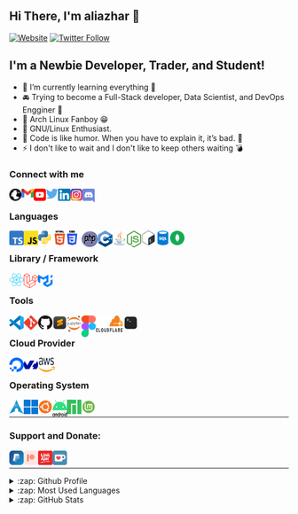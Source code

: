 ## Hi There, I'm aliazhar 👋

[![Website](https://img.shields.io/website?label=aliazhar.my.id&style=for-the-badge&url=https%3A%2F%2Faliazhar.my.id)](https://aliazhar.my.id)
[![Twitter Follow](https://img.shields.io/twitter/follow/aliazhar_id?color=1DA1F2&logo=twitter&style=for-the-badge)](https://twitter.com/intent/follow?original_referer=https%3A%2F%2Fgithub.com%2Faliazhar-id&screen_name=aliazhar_id)

## I'm a Newbie Developer, Trader, and Student!

- 🌱 I’m currently learning everything 🤣
- 🚘 Trying to become a Full-Stack developer, Data Scientist, and DevOps Engginer 🤝
- 🐧 Arch Linux Fanboy 😁
- 🐃 GNU/Linux Enthusiast.
- 🤸 Code is like humor. When you have to explain it, it’s bad. 🙊
- ⚡ I don't like to wait and I don't like to keep others waiting 💣

### Connect with me

[<img align="left" alt="aliazhar.my.id" width="22px" src="icons/globe.svg" />](https://aliazhar.my.id)
[<img align="left" alt="aliazhar | Gmail" width="22px" src="icons/gmail.svg" />](mailto:email@aliazhar.my.id)
[<img align="left" alt="aliazhar | YouTube" width="22px" src="icons/youtube.svg" />](https://www.youtube.com/channel/UCwtk6iJvfKaSna-2iNdGmfA)
[<img align="left" alt="aliazhar_id | Twitter" width="22px" src="icons/twitter.svg" />](https://twitter.com/aliazhar_id)
[<img align="left" alt="aliazhar | LinkedIn" width="22px" src="icons/linkedin.svg" />](https://linkedin.com/in/aliazhar-id)
[<img align="left" alt="aliazhar_id | Instagram" width="22px" src="icons/instagram.svg" />](https://www.instagram.com/aliazhar_id/)
[<img align="left" alt="aliazhar | Discord" width="22px" src="icons/discord.svg" />](https://discord.gg/48YjQ7Y)

<br />

### Languages

[<img align="left" alt="TypeScript" width="26px" src="icons/typescript.svg" />](https://www.typescriptlang.org/)
[<img align="left" alt="JavaScript" width="26px" src="icons/js.svg" />](https://www.ecma-international.org/publications-and-standards/standardsecma-262/)
[<img align="left" alt="Python" width="26px" src="icons/python.svg" />](https://www.python.org/)
[<img align="left" alt="HTML5" width="26px" src="icons/html5.svg" />](https://html.spec.whatwg.org/)
[<img align="left" alt="CSS3" width="26px" src="icons/css3.svg" />](https://www.w3.org/TR/CSS/#css)
[<img align="left" alt="PHP" width="30px" height="30px" src="icons/php.svg" />](https://www.php.net/)
[<img align="left" alt="CPP" width="26px" src="icons/cpp.svg" />](https://isocpp.org/)
[<img align="left" alt="Java" width="26px" src="icons/java.svg" />](https://www.java.com/en/)
[<img align="left" alt="Nodejs" width="26px" src="icons/nodejs.svg" />](http://nodejs.org/)
[<img align="left" alt="Bash" width="26px" src="icons/bash.svg" />](https://www.gnu.org/software/bash/)
[<img align="left" alt="SQL" width="26px" src="icons/sql.png" />](https://www.iso.org/standard/63555.html)
[<img align="left" alt="MongoDB" width="26px" src="icons/mongodb.svg" />](https://www.mongodb.com/)

<br />

### Library / Framework

[<img align="left" alt="React" width="26px" src="icons/react.svg" />](https://react.dev/)
[<img align="left" alt="React" width="26px" src="icons/laravel.svg" />](https://laravel.com/)
[<img align="left" alt="React" width="26px" src="icons/material-ui.svg" />](https://mui.com//)

<br />

### Tools

[<img align="left" alt="VS Code" width="26px" src="icons/vscode.svg" />](https://code.visualstudio.com/)
[<img align="left" alt="Git" width="26px" src="icons/git.svg" />](https://git-scm.com)
[<img align="left" alt="GitHub" width="26px" src="icons/github.svg" />](https://github.com)
[<img align="left" alt="Sublime Text" width="26px" src="icons/sublime-text.svg" />](https://http://sublimetext.com)
[<img align="left" alt="Jupyter Notebook" width="26px" src="icons/jupyter.svg" />](https://jupyter.org/)
[<img align="left" alt="Figma" width="26px" src="icons/figma.svg" />](https://www.figma.com/)
[<img align="left" alt="Cloudflare" width="50px" height="30" src="icons/cloudflare.svg" />](https://www.figma.com/)
<img align="left" alt="Terminal" width="26px" src="icons/terminal.svg" />

<br />

### Cloud Provider

[<img align="left" alt="Digital Ocean" width="26px" src="icons/digitalocean.svg" />](https://www.digitalocean.com/)
[<img align="left" alt="OVH Cloud" width="26px" src="icons/ovh.svg" />](https://www.ovhcloud.com/)
[<img align="left" alt="AWS" width="30px" height="26px" src="icons/aws.svg" />](https://aws.amazon.com/)

<br >

### Operating System

[<img align="left" alt="Arch Linux" width="26px" src="icons/arch.svg" />](https://archlinux.org)
[<img align="left" alt="Windows" width="26px" src="icons/windows.svg" />](https://www.microsoft.com/en-gb/windows/)
[<img align="left" alt="Ubuntu Linux" width="26px" src="icons/ubuntu.svg" />](https://ubuntu.com/)
[<img align="left" alt="Android" width="26px" height="30" src="icons/android.svg" />](https://www.android.com/)
[<img align="left" alt="Manjaro Linux" width="26px" src="icons/manjaro.svg" />](https://manjaro.org/)
[<img align="left" alt="Linux Mint" width="26px" src="icons/mint.svg" />](https://linuxmint.com/)

</br>

---

### Support and Donate:

[<img align="left" alt="PayPal" width="26px" src="icons/paypal.svg" />](https://paypal.me/aliazharid)
[<img align="left" alt="Patreon" width="26px" src="icons/patreon.svg" />](https://patreon.com/aliazhar)
[<img align="left" alt="LinkAja" width="26px" src="icons/linkaja.svg" />](https://user-images.githubusercontent.com/58647884/135658439-5e05fbdf-e6cd-470d-ac32-322c1dccb6ea.jpg)
[<img align="left" alt="ko-fi" width="26px" src="icons/ko-fi.svg" />](https://ko-fi.com/aliazhar)

<br />

---

<details>
  <summary>:zap: Github Profile</summary>
  
  <img alt="Github Profile" src="https://github-profile-summary-cards.vercel.app/api/cards/profile-details?username=aliazhar-id&theme=vue" />

</details>

<details>
  <summary>:zap: Most Used Languages</summary>
  
  <img alt="Most Used Languages" src="https://github-readme-stats.vercel.app/api/top-langs/?username=aliazhar-id&langs_count=10&layout=compact&theme=vue" />

</details>

<details>
  <summary>:zap: GitHub Stats</summary>

  <img align="left" alt="aliazhar's GitHub Stats" src="https://github-readme-stats.vercel.app/api?username=aliazhar-id&show_icons=true&theme=vue" />

</details>
